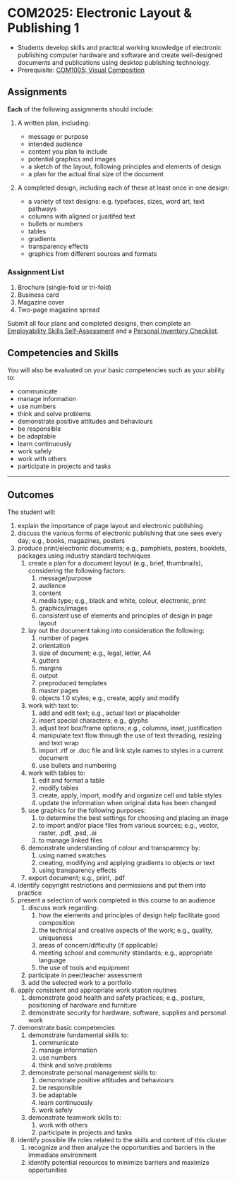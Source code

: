 # COM2025: Electronic Layout & Publishing 1

* Students develop skills and practical working knowledge of electronic publishing computer hardware and software and create well-designed documents and publications using desktop publishing technology.
* Prerequisite: [COM1005: Visual Composition](COM1035.md)

## Assignments

**Each** of the following assignments should include:

1. A written plan, including:
    * message or purpose
    * intended audience
    * content you plan to include
    * potential graphics and images
    * a sketch of the layout, following principles and elements of design
    * a plan for the actual final size of the document

2. A completed design, including each of these at least once in one design:
    * a variety of text designs: e.g. typefaces, sizes, word art, text pathways
    * columns with aligned or jusitifed text
    * bullets or numbers
    * tables
    * gradients
    * transparency effects
    * graphics from different sources and formats

### Assignment List

1. Brochure (single-fold or tri-fold)
2. Business card
3. Magazine cover
4. Two-page magazine spread

Submit all four plans and completed designs, then complete an [Employability Skills Self-Assessment](https://docs.google.com/forms/d/e/1FAIpQLSeg5oKGSpVoPOOobLzBy20qugNRzDVHIJ4GU4AR6stKZwMFeg/viewform?usp=pp_url&entry.1608836029=COM2025) and a [Personal Inventory Checklist](https://docs.google.com/forms/d/e/1FAIpQLSdOEdGul7Omr2ggimeQU-dwUKrWGPU9t52ocposyntKgm7Kjg/viewform?usp=pp_url&entry.1721107223=COM2025).

## Competencies and Skills

You will also be evaluated on your basic competencies such as your ability to:

* communicate
* manage information
* use numbers
* think and solve problems
* demonstrate positive attitudes and behaviours
* be responsible
* be adaptable
* learn continuously
* work safely
* work with others
* participate in projects and tasks

---

## Outcomes

The student will:

1. explain the importance of page layout and electronic publishing
2. discuss the various forms of electronic publishing that one sees every day; e.g., books, magazines, posters
3. produce print/electronic documents; e.g., pamphlets, posters, booklets, packages using industry standard techniques
    1. create a plan for a document layout (e.g., brief, thumbnails), considering the following factors:
        1. message/purpose
        2. audience
        3. content
        4. media type; e.g., black and white, colour, electronic, print
        5. graphics/images
        6. consistent use of elements and principles of design in page layout
    2. lay out the document taking into consideration the following:
        1. number of pages
        2. orientation
        3. size of document; e.g., legal, letter, A4
        4. gutters
        5. margins
        6. output
        7. preproduced templates
        8. master pages
        9. objects
        1.0 styles; e.g., create, apply and modify
    3. work with text to:
        1. add and edit text; e.g., actual text or placeholder
        2. insert special characters; e.g., glyphs
        3. adjust text box/frame options; e.g., columns, inset, justification
        4. manipulate text flow through the use of text threading, resizing and text wrap
        5. import .rtf or .doc file and link style names to styles in a current document
        6. use bullets and numbering
    4. work with tables to:
        1. edit and format a table
        2. modify tables
        3. create, apply, import, modify and organize cell and table styles
        4. update the information when original data has been changed
    5. use graphics for the following purposes:
        1. to determine the best settings for choosing and placing an image
        2. to import and/or place files from various sources; e.g., vector, raster, .pdf, .psd, .ai
        3. to manage linked files
    6. demonstrate understanding of colour and transparency by:
        1. using named swatches
        2. creating, modifying and applying gradients to objects or text
        3. using transparency effects
    7. export document; e.g., print, .pdf
4. identify copyright restrictions and permissions and put them into practice
5. present a selection of work completed in this course to an audience
    1. discuss work regarding:
        1. how the elements and principles of design help facilitate good composition
        2. the technical and creative aspects of the work; e.g., quality, uniqueness
        3. areas of concern/difficulty (if applicable)
        4. meeting school and community standards; e.g., appropriate language
        5. the use of tools and equipment
    2. participate in peer/teacher assessment
    3. add the selected work to a portfolio
6. apply consistent and appropriate work station routines
    1. demonstrate good health and safety practices; e.g., posture, positioning of hardware and furniture
    2. demonstrate security for hardware, software, supplies and personal work
7. demonstrate basic competencies
    1. demonstrate fundamental skills to:
        1. communicate
        2. manage information
        3. use numbers
        4. think and solve problems
    2. demonstrate personal management skills to:
        1. demonstrate positive attitudes and behaviours
        2. be responsible
        3. be adaptable
        4. learn continuously
        5. work safely
    3. demonstrate teamwork skills to:
        1. work with others
        2. participate in projects and tasks
8. identify possible life roles related to the skills and content of this cluster
    1. recognize and then analyze the opportunities and barriers in the immediate environment
    2. identify potential resources to minimize barriers and maximize opportunities
